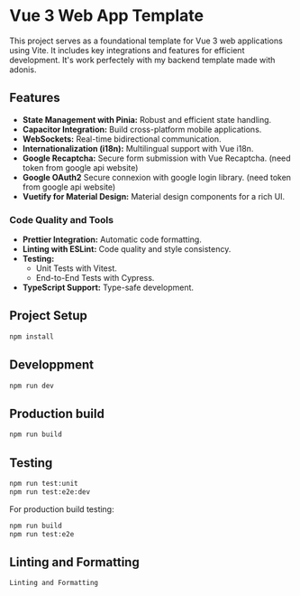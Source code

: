 # Vue 3 Web App Template

This project serves as a foundational template for Vue 3 web applications using Vite. It includes key integrations and features for efficient development. It's work perfectely with my backend template made with adonis.

## Features

- **State Management with Pinia:** Robust and efficient state handling.
- **Capacitor Integration:** Build cross-platform mobile applications.
- **WebSockets:** Real-time bidirectional communication.
- **Internationalization (i18n):** Multilingual support with Vue i18n.
- **Google Recaptcha:** Secure form submission with Vue Recaptcha. (need token from google api website)
- **Google OAuth2** Secure connexion with google login library. (need token from google api website)
- **Vuetify for Material Design:** Material design components for a rich UI.

### Code Quality and Tools

- **Prettier Integration:** Automatic code formatting.
- **Linting with ESLint:** Code quality and style consistency.
- **Testing:**
  - Unit Tests with Vitest.
  - End-to-End Tests with Cypress.
- **TypeScript Support:** Type-safe development.

## Project Setup

```sh
npm install
```

## Developpment 

```sh
npm run dev
```

## Production build

```sh
npm run build
```

## Testing
```sh
npm run test:unit
npm run test:e2e:dev
```
For production build testing:
```sh
npm run build
npm run test:e2e
```

## Linting and Formatting
```sh
Linting and Formatting
```
